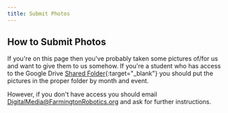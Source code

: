 ```yaml
---
title: Submit Photos
---
```

## How to Submit Photos
If you're on this page then you've probably taken some pictures of/for us and want to give them to us somehow. If you're a student who has access to the Google Drive [Shared Folder](https://drive.google.com/drive/u/0/folders/1qyrjaSREE7siBFo-KphYa4YXVptKF9x0){:target="_blank"} you should put the pictures in the proper folder by month and event.

However, if you don't have access you should email [DigitalMedia@FarmingtonRobotics.org](mailto:digitalmedia@farmingtonrobotics.org) and ask for further instructions.
